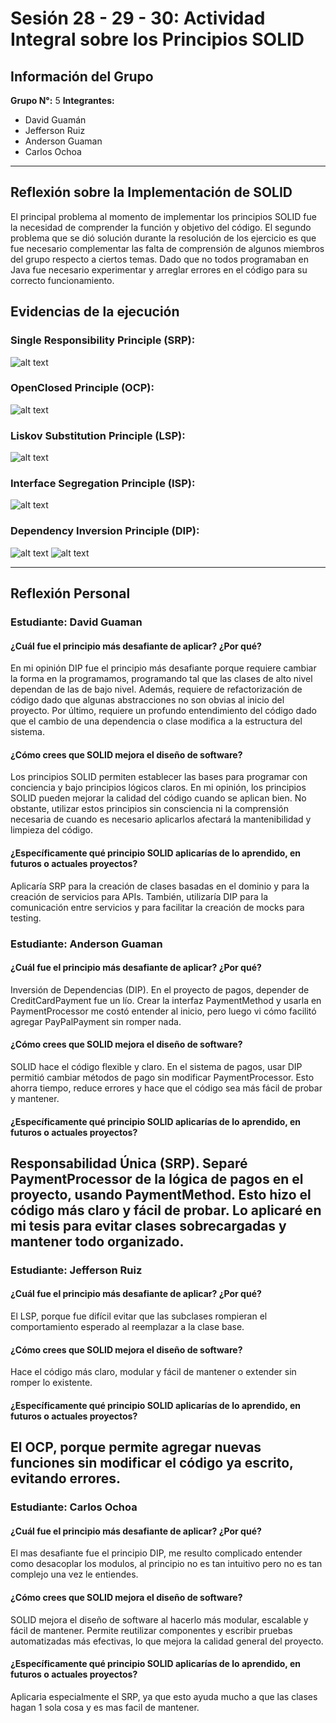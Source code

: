 # Sesión 28 - 29 - 30: Actividad Integral sobre los Principios SOLID

## Información del Grupo
**Grupo N°:** 5
**Integrantes:**
- David Guamán 
- Jefferson Ruiz   
- Anderson Guaman
- Carlos Ochoa 
---

## Reflexión sobre la Implementación de SOLID
El principal problema al momento de implementar los principios SOLID fue la necesidad de comprender la función y objetivo del código. El segundo problema que se dió solución durante la resolución de los ejercicio es que fue necesario complementar las falta de comprensión de algunos miembros del grupo respecto a ciertos temas. Dado que no todos programaban en Java fue necesario experimentar y arreglar errores en el código para su correcto funcionamiento.

## Evidencias de la ejecución
### Single Responsibility Principle (SRP):
![alt text](<rsc/SRP.jpg>)
### OpenClosed Principle (OCP):
![alt text](<rsc/OCP.jpg>)
### Liskov Substitution Principle (LSP):
![alt text](LSP.jpg)
### Interface Segregation Principle (ISP):
![alt text](<rsc/ISP.jpg>)
### Dependency Inversion Principle (DIP):
![alt text](<rsc/DIP 1.jpg>)
![alt text](<rsc/DIP 2.jpg>)

---

## Reflexión Personal
### Estudiante: David Guaman
#### ¿Cuál fue el principio más desafiante de aplicar? ¿Por qué?
En mi opinión DIP fue el principio más desafiante porque requiere cambiar la forma en la programamos, programando tal que las clases de alto nivel dependan de las de bajo nivel.
Además, requiere de refactorización de código dado que algunas abstracciones no son obvias al inicio del proyecto.
Por último, requiere un profundo entendimiento del código dado que el cambio de una dependencia o clase modifica a la estructura del sistema.
#### ¿Cómo crees que SOLID mejora el diseño de software?
Los principios SOLID permiten establecer las bases para programar con conciencia y bajo principios lógicos claros. En mi opinión, los principios SOLID pueden mejorar la calidad del código cuando se aplican bien. No obstante, utilizar estos principios sin consciencia ni la comprensión necesaria de cuando es necesario aplicarlos afectará la mantenibilidad y limpieza del código.
#### ¿Específicamente qué principio SOLID aplicarías de lo aprendido, en futuros o actuales proyectos?
Aplicaría SRP para la creación de clases basadas en el dominio y para la creación de servicios para APIs. También, utilizaría DIP para la comunicación entre servicios y para facilitar la creación de mocks para testing.

### Estudiante: Anderson Guaman
#### ¿Cuál fue el principio más desafiante de aplicar? ¿Por qué?
Inversión de Dependencias (DIP). En el proyecto de pagos, depender de CreditCardPayment fue un lío. Crear la interfaz PaymentMethod y usarla en PaymentProcessor me costó entender al inicio, pero luego vi cómo facilitó agregar PayPalPayment sin romper nada.
#### ¿Cómo crees que SOLID mejora el diseño de software?
SOLID hace el código flexible y claro. En el sistema de pagos, usar DIP permitió cambiar métodos de pago sin modificar PaymentProcessor. Esto ahorra tiempo, reduce errores y hace que el código sea más fácil de probar y mantener.
#### ¿Específicamente qué principio SOLID aplicarías de lo aprendido, en futuros o actuales proyectos?
Responsabilidad Única (SRP). Separé PaymentProcessor de la lógica de pagos en el proyecto, usando PaymentMethod. Esto hizo el código más claro y fácil de probar. Lo aplicaré en mi tesis para evitar clases sobrecargadas y mantener todo organizado.
---
### Estudiante: Jefferson Ruiz
#### ¿Cuál fue el principio más desafiante de aplicar? ¿Por qué?
El LSP, porque fue difícil evitar que las subclases rompieran el comportamiento esperado al reemplazar a la clase base.
#### ¿Cómo crees que SOLID mejora el diseño de software?
Hace el código más claro, modular y fácil de mantener o extender sin romper lo existente.
#### ¿Específicamente qué principio SOLID aplicarías de lo aprendido, en futuros o actuales proyectos?
El OCP, porque permite agregar nuevas funciones sin modificar el código ya escrito, evitando errores.
---
### Estudiante: Carlos Ochoa
#### ¿Cuál fue el principio más desafiante de aplicar? ¿Por qué?
El mas desafiante fue el principio DIP, me resulto complicado entender como desacoplar los modulos, al principio no es tan intuitivo pero no es tan complejo una vez le entiendes.
#### ¿Cómo crees que SOLID mejora el diseño de software?
SOLID mejora el diseño de software al hacerlo más modular, escalable y fácil de mantener. Permite reutilizar componentes y escribir pruebas automatizadas más efectivas, lo que mejora la calidad general del proyecto.
#### ¿Específicamente qué principio SOLID aplicarías de lo aprendido, en futuros o actuales proyectos?
Aplicaria especialmente el SRP, ya que esto ayuda mucho a que las clases hagan 1 sola cosa y  es mas facil de mantener.